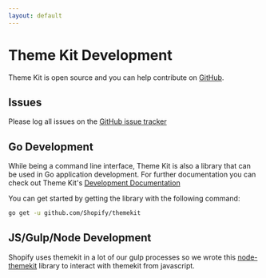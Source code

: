 ```yaml
---
layout: default
---
```

# Theme Kit Development

Theme Kit is open source and you can help contribute on [GitHub](https://github.com/Shopify/themekit).

## Issues

Please log all issues on the [GitHub issue tracker](https://github.com/Shopify/themekit/issues)

## Go Development

While being a command line interface, Theme Kit is also a library that can be used
in Go application development. For further documentation you can check out Theme
Kit's [Development Documentation](http://godoc.org/github.com/Shopify/themekit)

You can get started by getting the library with the following command:

```bash
go get -u github.com/Shopify/themekit
```

## JS/Gulp/Node Development

Shopify uses themekit in a lot of our gulp processes so we wrote this [node-themekit](https://github.com/Shopify/node-themekit)
library to interact with themekit from javascript.
